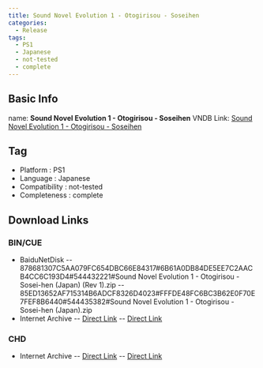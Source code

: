 ```yaml
---
title: Sound Novel Evolution 1 - Otogirisou - Soseihen
categories:
  - Release
tags:
  - PS1
  - Japanese
  - not-tested
  - complete
---
```

## Basic Info

name: **Sound Novel Evolution 1 - Otogirisou - Soseihen**
VNDB Link: [Sound Novel Evolution 1 - Otogirisou - Soseihen](https://vndb.org/r1309)

## Tag
 - Platform : PS1
 - Language : Japanese
 - Compatibility : not-tested
 - Completeness : complete

## Download Links
### BIN/CUE
 - BaiduNetDisk
 -- 878681307C5AA079FC654DBC66E84317#6B61A0DB84DE5EE7C2AACB4CC6C193D4#544432221#Sound Novel Evolution 1 - Otogirisou - Sosei-hen (Japan) (Rev 1).zip
 -- 85ED13652AF715314B6ADCF8326D4023#FFFDE48FC6BC3B62E0F70E7FEF8B6440#544435382#Sound Novel Evolution 1 - Otogirisou - Sosei-hen (Japan).zip
 - Internet Archive
 -- [Direct Link](https://archive.org/download/sony_playstation_part4/Sound%20Novel%20Evolution%201%20-%20Otogirisou%20-%20Sosei-hen%20%28Japan%29%20%28Rev%201%29.zip)
 -- [Direct Link](https://archive.org/download/sony_playstation_part4/Sound%20Novel%20Evolution%201%20-%20Otogirisou%20-%20Sosei-hen%20%28Japan%29.zip)
### CHD
 - Internet Archive
 -- [Direct Link](https://archive.org/download/chd_psx_jap/CHD-PSX-JAP/Sound%20Novel%20Evolution%201%20-%20Otogirisou%20-%20Sosei-hen%20%28Japan%29%20%28Rev%201%29.chd)
 -- [Direct Link](https://archive.org/download/chd_psx_jap/CHD-PSX-JAP/Sound%20Novel%20Evolution%201%20-%20Otogirisou%20-%20Sosei-hen%20%28Japan%29.chd)